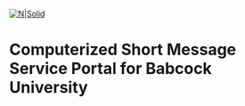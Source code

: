 [![N|Solid](https://www.babcock.edu.ng/assets/images/bu_logo_main_2.jpg)](https://nodesource.com/products/nsolid)
# Computerized Short Message Service Portal for Babcock University

